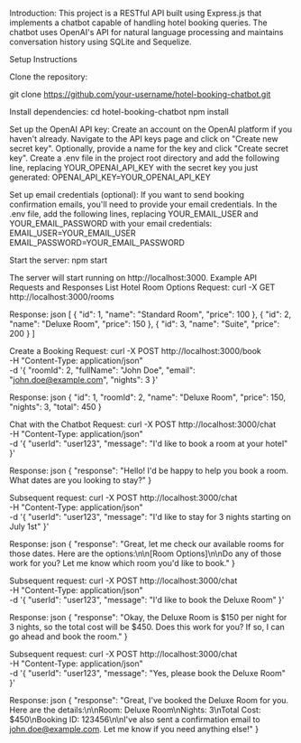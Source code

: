 Introduction:
This project is a RESTful API built using Express.js that implements a chatbot capable of handling hotel booking queries. The chatbot uses OpenAI's API for natural language processing and maintains conversation history using SQLite and Sequelize.



Setup Instructions

Clone the repository:

git clone https://github.com/your-username/hotel-booking-chatbot.git

Install dependencies:
cd hotel-booking-chatbot
npm install 

Set up the OpenAI API key:
Create an account on the OpenAI platform if you haven't already.
Navigate to the API keys page and click on "Create new secret key".
Optionally, provide a name for the key and click "Create secret key".
Create a .env file in the project root directory and add the following line, replacing YOUR_OPENAI_API_KEY with the secret key you just generated:
OPENAI_API_KEY=YOUR_OPENAI_API_KEY

Set up email credentials (optional):
If you want to send booking confirmation emails, you'll need to provide your email credentials.
In the .env file, add the following lines, replacing YOUR_EMAIL_USER and YOUR_EMAIL_PASSWORD with your email credentials:
EMAIL_USER=YOUR_EMAIL_USER
EMAIL_PASSWORD=YOUR_EMAIL_PASSWORD

Start the server:
npm start

The server will start running on http://localhost:3000.
Example API Requests and Responses
List Hotel Room Options
Request:
curl -X GET http://localhost:3000/rooms

Response:
json
[
  {
    "id": 1,
    "name": "Standard Room",
    "price": 100
  },
  {
    "id": 2,
    "name": "Deluxe Room",
    "price": 150
  },
  {
    "id": 3,
    "name": "Suite",
    "price": 200
  }
]

Create a Booking
Request:
curl -X POST http://localhost:3000/book \
  -H "Content-Type: application/json" \
  -d '{
    "roomId": 2,
    "fullName": "John Doe",
    "email": "john.doe@example.com",
    "nights": 3
  }'

Response:
json
{
  "id": 1,
  "roomId": 2,
  "name": "Deluxe Room",
  "price": 150,
  "nights": 3,
  "total": 450
}

Chat with the Chatbot
Request:
curl -X POST http://localhost:3000/chat \
  -H "Content-Type: application/json" \
  -d '{
    "userId": "user123",
    "message": "I'd like to book a room at your hotel"
  }'

Response:
json
{
  "response": "Hello! I'd be happy to help you book a room. What dates are you looking to stay?"
}

Subsequent request:
curl -X POST http://localhost:3000/chat \
  -H "Content-Type: application/json" \
  -d '{
    "userId": "user123",
    "message": "I'd like to stay for 3 nights starting on July 1st"
  }'

Response:
json
{
  "response": "Great, let me check our available rooms for those dates. Here are the options:\n\n[Room Options]\n\nDo any of those work for you? Let me know which room you'd like to book."
}

Subsequent request:
curl -X POST http://localhost:3000/chat \
  -H "Content-Type: application/json" \
  -d '{
    "userId": "user123",
    "message": "I'd like to book the Deluxe Room"
  }'

Response:
json
{
  "response": "Okay, the Deluxe Room is $150 per night for 3 nights, so the total cost will be $450. Does this work for you? If so, I can go ahead and book the room."
}

Subsequent request:
curl -X POST http://localhost:3000/chat \
  -H "Content-Type: application/json" \
  -d '{
    "userId": "user123",
    "message": "Yes, please book the Deluxe Room"
  }'

Response:
json
{
  "response": "Great, I've booked the Deluxe Room for you. Here are the details:\n\nRoom: Deluxe Room\nNights: 3\nTotal Cost: $450\nBooking ID: 123456\n\nI've also sent a confirmation email to john.doe@example.com. Let me know if you need anything else!"
}
